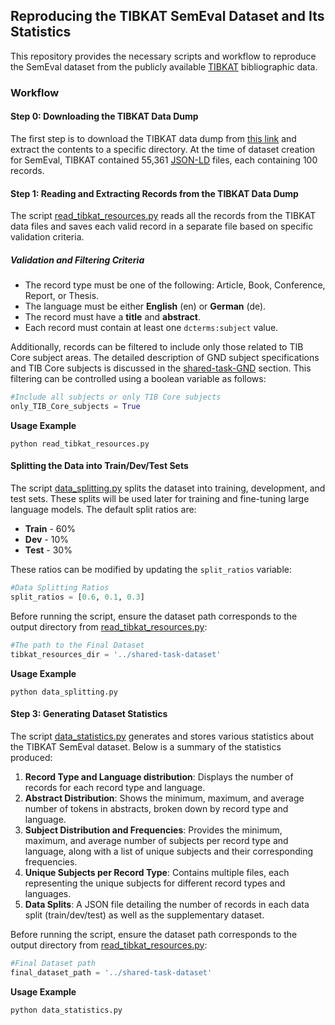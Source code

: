 ## Reproducing the TIBKAT SemEval Dataset and Its Statistics

This repository provides the necessary scripts and workflow to reproduce the SemEval dataset from the publicly available [TIBKAT](https://www.tib.eu/en/services/open-data) bibliographic data.

### Workflow

#### Step 0: Downloading the TIBKAT Data Dump

The first step is to download the TIBKAT data dump from [this link](https://tib.eu/data/rdf/tibkat_rdf_jsonld.tar.gz) and extract the contents to a specific directory. At the time of dataset creation for SemEval, TIBKAT contained 55,361 [JSON-LD](https://json-ld.org/) files, each containing 100 records.

#### Step 1: Reading and Extracting Records from the TIBKAT Data Dump

The script [read_tibkat_resources.py](read_tibkat_resources.py) reads all the records from the TIBKAT data files and saves each valid record in a separate file based on specific validation criteria.

##### Validation and Filtering Criteria

- The record type must be one of the following: Article, Book, Conference, Report, or Thesis.
- The language must be either **English** (en) or **German** (de).
- The record must have a **title** and **abstract**.
- Each record must contain at least one `dcterms:subject` value.

Additionally, records can be filtered to include only those related to TIB Core subject areas. The detailed description of GND subject specifications and TIB Core subjects is discussed in the [shared-task-GND](../shared-task-GND) section. This filtering can be controlled using a boolean variable as follows:

```python
#Include all subjects or only TIB Core subjects
only_TIB_Core_subjects = True
```

**Usage Example**

```console
python read_tibkat_resources.py
```

#### Splitting the Data into Train/Dev/Test Sets

The script [data_splitting.py](data_splitting.py) splits the dataset into training, development, and test sets. These splits will be used later for training and fine-tuning large language models. The default split ratios are:

- **Train** - 60%
- **Dev** - 10%
- **Test** - 30%

These ratios can be modified by updating the `split_ratios` variable:

```python
#Data Splitting Ratios
split_ratios = [0.6, 0.1, 0.3]
```

Before running the script, ensure the dataset path corresponds to the output directory from [read_tibkat_resources.py](read_tibkat_resources.py):

```python
#The path to the Final Dataset
tibkat_resources_dir = '../shared-task-dataset'
```

**Usage Example**

```console
python data_splitting.py
```

#### Step 3: Generating Dataset Statistics

The script [data_statistics.py](data_statistics.py) generates and stores various statistics about the TIBKAT SemEval dataset. Below is a summary of the statistics produced:

1. **Record Type and Language distribution**: Displays the number of records for each record type and language.
2. **Abstract Distribution**: Shows the minimum, maximum, and average number of tokens in abstracts, broken down by record type and language.
3. **Subject Distribution and Frequencies**: Provides the minimum, maximum, and average number of subjects per record type and language, along with a list of unique subjects and their corresponding frequencies.
4. **Unique Subjects per Record Type**: Contains multiple files, each representing the unique subjects for different record types and languages.
5. **Data Splits**: A JSON file detailing the number of records in each data split (train/dev/test) as well as the supplementary dataset.

Before running the script, ensure the dataset path corresponds to the output directory from [read_tibkat_resources.py](read_tibkat_resources.py):

```python
#Final Dataset path
final_dataset_path = '../shared-task-dataset'
```

**Usage Example**

```console
python data_statistics.py
```
